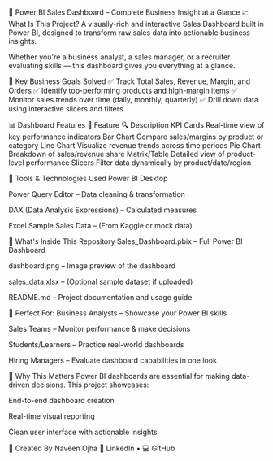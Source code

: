 🚀 Power BI Sales Dashboard – Complete Business Insight at a Glance
📈 What Is This Project?
A visually-rich and interactive Sales Dashboard built in Power BI, designed to transform raw sales data into actionable business insights.

Whether you're a business analyst, a sales manager, or a recruiter evaluating skills — this dashboard gives you everything at a glance.

🎯 Key Business Goals Solved
✅ Track Total Sales, Revenue, Margin, and Orders
✅ Identify top-performing products and high-margin items
✅ Monitor sales trends over time (daily, monthly, quarterly)
✅ Drill down data using interactive slicers and filters

📊 Dashboard Features
📌 Feature	🔍 Description
KPI Cards	Real-time view of key performance indicators
Bar Chart	Compare sales/margins by product or category
Line Chart	Visualize revenue trends across time periods
Pie Chart	Breakdown of sales/revenue share
Matrix/Table	Detailed view of product-level performance
Slicers	Filter data dynamically by product/date/region

🧰 Tools & Technologies Used
Power BI Desktop

Power Query Editor – Data cleaning & transformation

DAX (Data Analysis Expressions) – Calculated measures

Excel Sample Sales Data – (From Kaggle or mock data)

📁 What's Inside This Repository
Sales_Dashboard.pbix – Full Power BI Dashboard

dashboard.png – Image preview of the dashboard

sales_data.xlsx – (Optional sample dataset if uploaded)

README.md – Project documentation and usage guide

💼 Perfect For:
Business Analysts – Showcase your Power BI skills

Sales Teams – Monitor performance & make decisions

Students/Learners – Practice real-world dashboards

Hiring Managers – Evaluate dashboard capabilities in one look

🧠 Why This Matters
Power BI dashboards are essential for making data-driven decisions. This project showcases:

End-to-end dashboard creation

Real-time visual reporting

Clean user interface with actionable insights

👤 Created By
Naveen Ojha
📎 LinkedIn • 💻 GitHub
